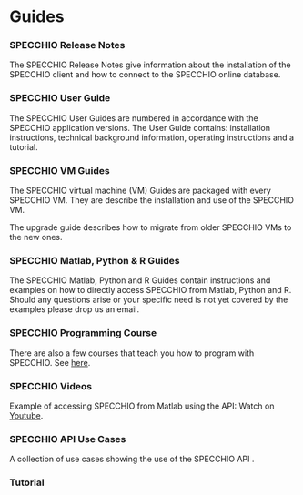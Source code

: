 # Guides

### SPECCHIO Release Notes

The SPECCHIO Release Notes give information about the installation of the SPECCHIO client 
and how to connect to the SPECCHIO online database.


<download-link
    name="SPECCHIO Release Notes V3.3.0"
    link="https://specchiodb.github.io/Guides/SPECCHIO_ReleaseNotes.pdf"/>    



### SPECCHIO User Guide

The SPECCHIO User Guides are numbered in accordance with the SPECCHIO
application versions. The User Guide contains: installation instructions,
technical background information, operating instructions and a tutorial.

<download-link
    name="SPECCHIO User Guide V3.3.0"
    link="https://specchiodb.github.io/Guides/SPECCHIO_UserGuide.pdf"/>

### SPECCHIO VM Guides

The SPECCHIO virtual machine (VM) Guides are packaged with every SPECCHIO VM.
They are describe the installation and use of the SPECCHIO VM. 

<download-link
    name="SPECCHIO Virtual Box" 
    link="https://specchiodb.github.io/Guides/SPECCHIO_VM.pdf"/>


The upgrade guide describes how to migrate from older SPECCHIO VMs to the new ones.
<download-link
    name="SPECCHIO Virtual Machine Upgrade"
    link="https://specchiodb.github.io/Guides/SPECCHIO_VMUpgradeGuide.pdf"/>    
        

### SPECCHIO Matlab, Python & R Guides

The SPECCHIO Matlab, Python and R Guides contain instructions and examples on how to
directly access SPECCHIO from Matlab, Python and R.
Should any questions arise or your specific need is not yet covered by the examples please drop us an email.

<download-link
    name="SPECCHIO_Matlab_Guide_V3.3.0"
    link="https://specchiodb.github.io/Guides/SPECCHIO_Matlab_Guide.pdf"/>

<download-link
    name="SPECCHIO_R_Guide_V3.3.0"
    link="https://specchiodb.github.io/Guides/SPECCHIO_R_Guide.pdf"/>
     
<download-link
    name="SPECCHIO_R_Guide_V1"
    link="https://specchiodb.github.io/Guides/Python_accessing_SPECCHIO.pdf"/>    


### SPECCHIO Programming Course

There are also a few courses that teach you how to program with SPECCHIO.
See [here](/programming-course/).


### SPECCHIO Videos

Example of accessing SPECCHIO from Matlab using the API: Watch on [Youtube](https://www.youtube.com/watch?v=Y39A4Tj_kwk).


### SPECCHIO API Use Cases

A collection of use cases showing the use of the SPECCHIO API .

<download-link
    name="SPECCHIO API Use Cases"
    link="https://specchiodb.github.io/Guides/SPECCHIO_API_Examples.pdf"/>

### Tutorial

<download-link
    name="SPECCHIO_Tutorial.pdf"
    link="https://specchiodb.github.io/Guides/SPECCHIO_Tutorial.pdf"/>

<download-link
    name="tutorial-dataset.zip"
    icon="file-archive"
    link="/guides/assets/tutorial-dataset.zip"/>